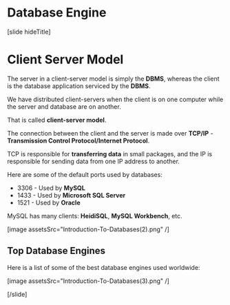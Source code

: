 # Database Engine

[slide hideTitle]

# Client Server Model

The server in a client-server model is simply the **DBMS**, whereas the client is the database application serviced by the **DBMS**.

We have distributed client-servers when the client is on one computer while the server and database are on another. 

That is called **client-server model**.

The connection between the client and the server is made over **TCP/IP** - **Transmission Control Protocol/Internet Protocol**.

TCP is responsible for **transferring data** in small packages, and the IP is responsible for sending data from one IP address to another.

Here are some of the default ports used by databases:

- 3306 - Used by **MySQL**
- 1433 - Used by **Microsoft SQL Server**
- 1521 - Used by **Oracle**

MySQL has many clients: **HeidiSQL**, **MySQL Workbench**, etc.

[image assetsSrc="Introduction-To-Databases(2).png" /]

## Top Database Engines

Here is a list of some of the best database engines used worldwide:

[image assetsSrc="Introduction-To-Databases(3).png" /]

[/slide]
